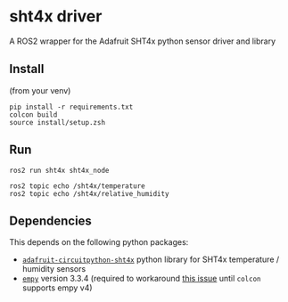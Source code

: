 # sht4x driver
A ROS2 wrapper for the Adafruit SHT4x python sensor driver and library

## Install
(from your venv)
```
pip install -r requirements.txt
colcon build
source install/setup.zsh
```

## Run
```
ros2 run sht4x sht4x_node

ros2 topic echo /sht4x/temperature
ros2 topic echo /sht4x/relative_humidity
```

## Dependencies
This depends on the following python packages:
- [`adafruit-circuitpython-sht4x`](https://github.com/adafruit/Adafruit_CircuitPython_SHT4x) 
python library for SHT4x temperature / humidity sensors 
- [`empy`](https://pypi.org/project/empy/) version 3.3.4 
(required to workaround [this issue](https://github.com/colcon/colcon-core/issues/602) 
until `colcon` supports empy v4)